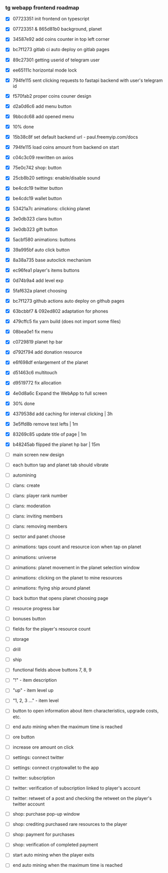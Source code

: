 ### tg webapp frontend roadmap

- [x] 07723351 init frontend on typescript
- [x] 07723351 & 865d81b0 background, planet
- [x] 34587e92 add coins counter in top left corner
- [x] bc7f1273 gitlab ci auto deploy on gitlab pages
- [x] 89c27301 getting userid of telegram user
- [x] ee65111c horizontal mode lock
- [x] 794fe115 sent clicking requests to fastapi backend with user's telegram id
- [x] f570fab2 proper coins couner design
- [x] d2a0d6c6 add menu button
- [x] 9bbcdc68 add opened menu
- [x] 10% done
- [x] 15b38c8f set default backend url - paul.freemyip.com/docs
- [x] 794fe115 load coins amount from backend on start
- [x] c04c3c09 rewritten on axios
- [x] 75e0c742 shop: button
- [x] 25cb8b20 settings: enable/disable sound
- [x] be4cdc19 twitter button
- [x] be4cdc19 wallet button
- [x] 53421a7c animations: clicking planet
- [x] 3e0db323 clans button
- [x] 3e0db323 gift button
- [x] 5acbf580 animations: buttons
- [x] 39a995bf auto click button
- [x] 8a38a735 base autoclick mechanism
- [x] ec96fea1 player's items buttons
- [x] 0d74b9a4 add level exp
- [x] 5faf632a planet choosing
- [x] bc7f1273 github actions auto deploy on github pages
- [x] 63bcbbf7 & 092ed802 adaptation for phones
- [x] 479cffc5 fix yarn build (does not import some files)
- [x] 08bea0e1 fix menu
- [x] c0729819 planet hp bar
- [x] d792f794 add donation resource
- [x] e6f698df enlargement of the planet
- [x] d51463c6 multitouch
- [x] d9519772 fix allocation
- [x] 4e0d8a6c Expand the WebApp to full screen
- [x] 30% done
- [x] 4379538d add caching for interval clicking | 3h
- [x] 3e5ffd8b remove test lefts | 1m
- [x] 83269c85 update title of page | 1m
- [x] b48245ab flipped the planet hp bar | 15m
- [ ] main screen new design
- [ ] each button tap and planet tab should vibrate
- [ ] automining
- [ ] clans: create
- [ ] clans: player rank number
- [ ] clans: moderation
- [ ] clans: inviting members
- [ ] clans: removing members
- [ ] sector and panet choose
- [ ] animations: taps count and resource icon when tap on planet
- [ ] animations: universe
- [ ] animations: planet movement in the planet selection window
- [ ] animations: clicking on the planet to mine resources
- [ ] animations: flying ship around planet
- [ ] back button that opens planet choosing page
- [ ] resource progress bar
- [ ] bonuses button
- [ ] fields for the player's resource count
- [ ] storage
- [ ] drill
- [ ] ship
- [ ] functional fields above buttons 7, 8, 9
- [ ] "!" - item description
- [ ] "up" - item level up
- [ ] "1, 2, 3 ..." - item level
- [ ] button to open information about item characteristics, upgrade costs, etc.
- [ ] end auto mining when the maximum time is reached
- [ ] ore button
- [ ] increase ore amount on click
- [ ] settings: connect twitter
- [ ] settings: connect cryptowallet to the app
- [ ] twitter: subscription
- [ ] twitter: verification of subscription linked to player's account
- [ ] twitter: retweet of a post and checking the retweet on the player's twitter account
- [ ] shop: purchase pop-up window
- [ ] shop: crediting purchased rare resources to the player
- [ ] shop: payment for purchases
- [ ] shop: verification of completed payment
- [ ] start auto mining when the player exits
- [ ] end auto mining when the maximum time is reached

